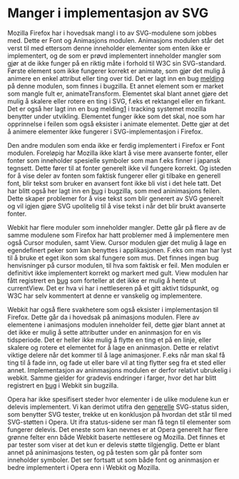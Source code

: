 
# Manger i implementasjon av SVG #

Mozilla Firefox har i hovedsak mangl i to av SVG-modulene som jobbes med. Dette er
Font og Animasjons modulen. Animasjons modulen står det verst til med ettersom
denne inneholder elementer som enten ikke er implementert, og de som er prøvd
implementert inneholder mangler som gjør at de ikke funger på en riktig måte i
forhold til W3C sin SVG-standard. Første element som ikke fungerer korrekt er
animate, som gjør det mulig å animere en enkel attribut eller ting over tid. Det
er lagt inn en bug [melding][1] på denne modulen, som finnes i bugzilla. Et
annet element som er market som mangle fult er, animateTransform. Elementet
skal blant annet gjøre det mulig å skalere eller rotere en ting i SVG, f.eks
et rektangel eller en firkant. Det er også her lagt inn en bug melding[1] i
tracking systemet mozilla benytter under utvikling. Elementet funger ikke
som det skal, noe som har opprinnelse i feilen som også eksister i animate
elementet. Dette gjør at det å animere elementer ikke fungerer i 
SVG-implementasjon i Firefox.

Den andre modulen som enda ikke er ferdig implementert i Firefox er Font modulen.
Foreløpig har Mozilla ikke klart å vise mere avanserte fonter, eller fonter som
inneholder spesielle symboler som man f.eks finner i japansk tegnsett. Dette
fører til at fonter generelt ikke vil fungere korrekt. Og isteden for å vise
deler av fonten som faktisk fungerer eller gi tilbake en generell font, blir
tekst som bruker en avansert font ikke bli vist i det hele tatt. Det har blitt
også her lagt inn en [bug][2] i bugzilla, som med aninimasjons feilen. Dette
skaper problemer for å vise tekst som blir generert av SVG generelt og vil
igjen gjøre SVG upolitelig til å vise tekst i når det blir brukt avanserte
fonter.

Webkit har flere moduler som inneholder mangler. Dette går på flere av de samme
modulene som Firefox har hatt problemer med å implementere men også Cursor
modulen, samt View. Cursor modulen gjør det mulig å lage en egendefinert peker
som kan benyttes i applikasjonen. F.eks om man har lyst til å bruke et eget
ikon som skal fungere som mus. Det finnes ingen bug henvisninger på cursor
modulen, til hva som faktisk er feil. Men modulen er definitivt ikke
implementert korrekt og markert med gult. View modulen har fått registrert
en [bug][3] som forteller at det ikke er mulig å hente ut currentView.
Det er hva vi har i nettleseren på et gitt aktivt tidspunkt, og W3C har
selv kommentert at denne er vanskelig og implementere. 

Webkit har også flere svakhetere som også eksister i implementasjon til
Firefox. Dette går da i hovedsak på animasjons modulen. Flere av 
elementene i animasjons modulen inneholder feil, dette gjør blant annet
at det ikke er mulig å sette attributter under en aninmasjon for en vis
tidsperiode. Det er heller ikke mulig å flytte en ting et på en linje,
eller skalere og rotere et elementet for å lage en aninmasjon. Dette
er relativt viktige delere når det kommer til å lage animasjoner. F.eks
når man skal få ting til å fade inn, og fade ut eller bare vil at ting
flytter seg fra et sted eller annet. Implementasjon av aninmasjons
modulen er derfor relativt ubrukelig i webkit. Samme gjelder for gradevis
endringer i farger, hvor det har blitt registrert en [bug][4] i Webkit
sin bugzilla.

Opera har ikke spesifisert steder hvor elementer i de ulike modulene kun
er delevis implementert. Vi kan derimot utifra den [generelle][5] SVG-status
siden, som benytter SVG tester, trekke ut en konklusjon på hvordan det
står til med SVG-støtten i Opera. Ut ifra status-sidene ser man få tegn
til elementer som fungerer delevis. Det eneste som kan nevnes er at Opera
generelt har flere grønne felter enn både Webkit baserte nettlesere og Mozilla.
Det finnes et par tester som viser at det kun er delevis støtte tilgjenglig.
Dette er blant annet på aninimasjons testen, og på testen som går på fonter
som inneholder symboler. Det ser fortsatt ut som både font og aninmasjon
er bedre implementert i Opera enn i Webkit og Mozilla.

[1]: https://bugzilla.mozilla.org/show_bug.cgi?id=216462
[2]: https://bugzilla.mozilla.org/show_bug.cgi?id=119490
[3]: https://bugs.webkit.org/show_bug.cgi?id=15495
[4]: https://bugs.webkit.org/show_bug.cgi?id=6034
[5]: http://www.codedread.com/svg-support-table.html

